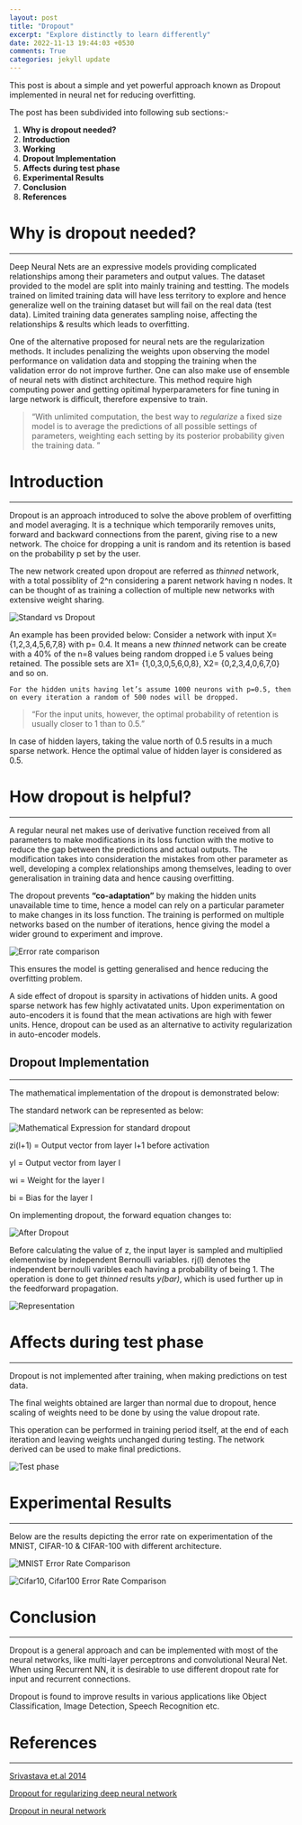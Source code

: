 ```yaml
---
layout: post
title: "Dropout"
excerpt: "Explore distinctly to learn differently"
date: 2022-11-13 19:44:03 +0530
comments: True
categories: jekyll update
---
```

This post is about a simple and yet powerful approach known as Dropout implemented in neural net for reducing overfitting.

The post has been subdivided into following sub sections:-

1. **Why is dropout needed?**
2. **Introduction**
3. **Working**
4. **Dropout Implementation**
5. **Affects during test phase**
6. **Experimental Results**
7. **Conclusion**
8. **References**


# Why is dropout needed?
----

Deep Neural Nets are an expressive models providing complicated relationships among their parameters and output values. The dataset provided to the model are split into mainly training and testting. The models trained on limited training data will have less territory to explore and hence generalize well on the training dataset but will fail on the real data (test data). Limited training data generates sampling noise, affecting the relationships & results which leads to overfitting. 

One of the alternative proposed for neural nets are the regularization methods. It includes penalizing the weights upon observing the model performance on validation data and stopping the training when the validation error do not improve further.  One can also make use of ensemble of neural nets with distinct architecture. This method require high computing power and getting opitimal hyperparameters for fine tuning in large network is difficult, therefore expensive to train. 

> “With unlimited computation, the best way to *regularize* a fixed size model is to average the predictions of all possible 
> settings of parameters, weighting each setting by its posterior probability given the training data. ” 

# Introduction
-------

Dropout is an approach introduced to solve the above problem of overfitting and model averaging.
It is a technique which temporarily removes units, forward and backward connections from the parent, giving rise to a new network. The choice for dropping a unit is random and its retention is based on the probability p set by the user. 

The new network created upon dropout are referred as *thinned* network, with a total possiblity of 2^n   considering a parent network having n nodes. It can be thought of as training a collection of multiple new networks with extensive weight sharing.

![Standard vs Dropout](/assets/dropout/fig1.png)

An example has been provided below:
	Consider a network with input X= {1,2,3,4,5,6,7,8} with p= 0.4. It means a new *thinned* network can be create with   a 40% of the n=8 values being random dropped i.e 5 values being retained. 
	The possible sets are X1= {1,0,3,0,5,6,0,8}, X2= {0,2,3,4,0,6,7,0} and so on.
	
	For the hidden units having let’s assume 1000 neurons with p=0.5, then on every iteration a random of 500 nodes will be dropped.

> “For the input units, however, the optimal probability of retention is usually closer to 1 than to 0.5.”

In case of hidden layers, taking the value north of 0.5 results in a much sparse network. Hence the optimal value of hidden layer is considered as 0.5.
 
# How dropout is helpful?
-------

A regular neural net makes use of derivative function received from all parameters to make modifications in its loss function with the motive to reduce the gap between the predictions and actual outputs. The modification takes into consideration the mistakes from other parameter as well, developing a complex relationships among themselves, leading to over generalisation in training data and hence causing overfitting.

The dropout prevents **“co-adaptation”** by making the hidden units unavailable time to time, hence a model can rely on a particular parameter to make changes in its loss function. The training is performed on multiple networks based on the number of iterations, hence giving the model a wider ground to experiment and improve.

![Error rate comparison](/assets/dropout/fig2.png)

This ensures the model is getting generalised and hence reducing the overfitting problem. 

A side effect of dropout is sparsity in activations of hidden units. A good sparse network has few highly activatated units. Upon experimentation on auto-encoders it is found that the mean activations are high with fewer units. Hence, dropout can be used as an alternative to activity regularization in auto-encoder models. 

## Dropout Implementation
------------

The mathematical implementation of the dropout is demonstrated below:
	
The standard network can be represented as below:
	
![Mathematical Expression for standard dropout](/assets/dropout/fig3.png)
	
zi(l+1) = Output vector from layer l+1 before activation

yl = Output vector from layer l

wi = Weight for the layer l

bi = Bias for the layer l

On implementing dropout, the forward equation changes to:
	
![After Dropout](/assets/dropout/fig4.png)
	
Before calculating the value of z, the input layer is sampled and multiplied elementwise by independent Bernoulli variables. rj(l)  denotes the independent bernoulli varibles  each having a probability of being 1. The operation is done to get *thinned* results *y(bar)*, which is used further up in the feedforward propagation.


![Representation](/assets/dropout/fig5.png)
	
# Affects during test phase 
------------
Dropout is not implemented after training, when making predictions on test data. 

The final weights obtained are larger than normal due to dropout, hence scaling of weights need to be done by using the value dropout rate. 

This operation can be performed in training period itself, at the end of each iteration and leaving weights unchanged during testing. The network derived can be used to make final predictions.

![Test phase](/assets/dropout/fig6.png)

# Experimental Results
-------------------------
Below are the results depicting the error rate on experimentation of the MNIST, CIFAR-10 & CIFAR-100 with different architecture.

![MNIST Error Rate Comparison](/assets/dropout/fig7.png)
	
![Cifar10, Cifar100 Error Rate Comparison](/assets/dropout/fig8.png)
	
# Conclusion
------------------------------
Dropout is a general approach and can be implemented with most of the neural networks, like multi-layer perceptrons and convolutional Neural Net. When using Recurrent NN, it is desirable to use different dropout rate for input and recurrent connections. 

Dropout is found to improve results in various applications like Object Classification, Image Detection, Speech Recognition etc. 

# References 
------------------------------------------
[Srivastava et.al 2014](https://www.jmlr.org/papers/volume15/srivastava14a/srivastava14a.pdf?utm_content=buffer79b43&utm_medium=social&utm_source=twitter.com&utm_campaign=buffer)

[Dropout for regularizing deep neural network](https://machinelearningmastery.com/dropout-for-regularizing-deep-neural-networks/)

[Dropout in neural network](https://towardsdatascience.com/dropout-in-neural-networks-47a162d621d9)
